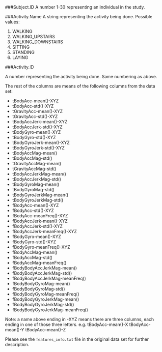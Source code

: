 ###Subject.ID
A number 1-30 representing an individual in the study.

###Activity.Name
A string representing the activity being done. Possible values:

1. WALKING
2. WALKING_UPSTAIRS
3. WALKING_DOWNSTAIRS
4. SITTING
5. STANDING
6. LAYING

###Activity.ID

A number representing the activity being done. Same numbering as above.

The rest of the columns are means of the following columns from the data set: 

* tBodyAcc-mean()-XYZ
* tBodyAcc-std()-XYZ
* tGravityAcc-mean()-XYZ
* tGravityAcc-std()-XYZ
* tBodyAccJerk-mean()-XYZ
* tBodyAccJerk-std()-XYZ
* tBodyGyro-mean()-XYZ
* tBodyGyro-std()-XYZ
* tBodyGyroJerk-mean()-XYZ
* tBodyGyroJerk-std()-XYZ
* tBodyAccMag-mean()
* tBodyAccMag-std()
* tGravityAccMag-mean()
* tGravityAccMag-std()
* tBodyAccJerkMag-mean()
* tBodyAccJerkMag-std()
* tBodyGyroMag-mean()
* tBodyGyroMag-std()
* tBodyGyroJerkMag-mean()
* tBodyGyroJerkMag-std()
* fBodyAcc-mean()-XYZ
* fBodyAcc-std()-XYZ
* fBodyAcc-meanFreq()-XYZ
* fBodyAccJerk-mean()-XYZ
* fBodyAccJerk-std()-XYZ
* fBodyAccJerk-meanFreq()-XYZ
* fBodyGyro-mean()-XYZ
* fBodyGyro-std()-XYZ
* fBodyGyro-meanFreq()-XYZ
* fBodyAccMag-mean()
* fBodyAccMag-std()
* fBodyAccMag-meanFreq()
* fBodyBodyAccJerkMag-mean()
* fBodyBodyAccJerkMag-std()
* fBodyBodyAccJerkMag-meanFreq()
* fBodyBodyGyroMag-mean()
* fBodyBodyGyroMag-std()
* fBodyBodyGyroMag-meanFreq()
* fBodyBodyGyroJerkMag-mean()
* fBodyBodyGyroJerkMag-std()
* fBodyBodyGyroJerkMag-meanFreq()

Note: a name above ending in -XYZ means there are three columns, each ending in one of those three letters. e.g.
tBodyAcc-mean()-X
tBodyAcc-mean()-Y
tBodyAcc-mean()-Z

Please see the `features_info.txt` file in the original data set for further description.
